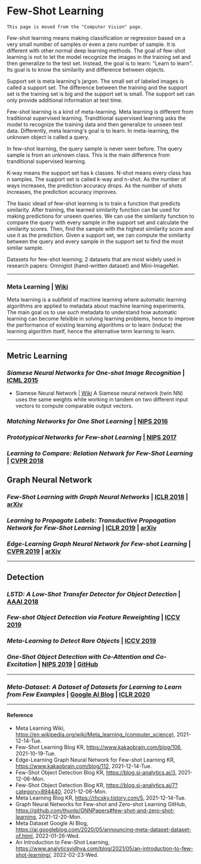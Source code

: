 # Few-Shot Learning
`This page is moved from the "Computer Vision" page.`

Few-shot learning means making classification or regression based on a very small number of samples or even a zero number of  sample. It is different with other normal deep learning methods. The goal of few-shot learning is not to let the model recognize the images in the training set and then generalize to the test set. Instead, the goal is to learn: "Learn to learn". Its goal is to know the similarity and difference between objects.

Support set is meta learning's jargon. The small set of labeled images is called a support set. The difference between the training and the support set is the training set is big and the support set is small. The support set can only provide additional information at test time.

Few-shot learning is a kind of meta-learning. Meta learning is different from traditional supervised learning. Tranditional supervised learning asks the model to recognize the training data and then generalize to unseen test data. Differently, meta learning's goal is to learn. In meta-learning, the unknown object is called a query.

In few-shot learning, the query sample is never seen before. The query sample is from an unknown class. This is the main difference from tranditional supervised learning.

K-way means the support set has k classes. N-shot means every class has n samples. The support set is called k-way and n-shot. As the number of ways increases, the prediction accuracy drops. As the number of shots increases, the prediction accuracy improves.

The basic idead of few-shot learning is to train a function that predicts similarity. After training, the learned similarity function can be used for making predictions for unseen queries. We can use the similarity function to compare the query with every sample in the support set and calculate the similarity scores. Then, find the sample with the highest similarity score and use it as the prediction. Given a support set, we can compute the similarity between the query and every sample in the support set to find the most similar sample.

Datasets for few-shot learning; 2 datasets that are most widely used in research papers: Omniglot (hand-written dataset) and Mini-ImageNet.

----------

### Meta Learning | [Wiki](https://en.wikipedia.org/wiki/Meta_learning_(computer_science))
Meta learning is a subfield of machine learning where automatic learning algorithms are applied to metadata about machine learning experiments. The main goal os to use such metadata to understand how automatic learning can become felxible in solving learning problems, hence to improve the performance of existing learning algorithms or to learn (induce) the learning algorithm itself, hence the alternative term learning to learn.

----------

## Metric Learning
### *Siamese Neural Networks for One-shot Image Recognition* | [ICML 2015](https://www.cs.cmu.edu/~rsalakhu/papers/oneshot1.pdf)

- Siamese Neural Network | [Wiki](https://en.wikipedia.org/wiki/Siamese_neural_network)
A Siamese neural network (twin NN) uses the same weights while working in tandem on two different input vectors to compute comparable output vectors.

### *Matching Networks for One Shot Learning* | [NIPS 2016](https://proceedings.neurips.cc/paper/2016/file/90e1357833654983612fb05e3ec9148c-Paper.pdf)

### *Prototypical Networks for Few-shot Learning* | [NIPS 2017](https://papers.nips.cc/paper/2017/file/cb8da6767461f2812ae4290eac7cbc42-Paper.pdf)

### *Learning to Compare: Relation Network for Few-Shot Learning* | [CVPR 2018](https://openaccess.thecvf.com/content_cvpr_2018/papers/Sung_Learning_to_Compare_CVPR_2018_paper.pdf)

## Graph Neural Network

### *Few-Shot Learning with Graph Neural Networks* | [ICLR 2018](https://openreview.net/pdf?id=BJj6qGbRW) | [arXiv](https://arxiv.org/abs/1711.04043)

### *Learning to Propagate Labels: Transductive Propagation Network for Few-Shot Learning* | [ICLR 2019](https://openreview.net/pdf?id=SyVuRiC5K7) | [arXiv](https://arxiv.org/abs/1805.10002)

### *Edge-Learning Graph Neural Network for Few-shot Learning* | [CVPR 2019](https://openaccess.thecvf.com/content_CVPR_2019/papers/Kim_Edge-Labeling_Graph_Neural_Network_for_Few-Shot_Learning_CVPR_2019_paper.pdf) | [arXiv](https://arxiv.org/pdf/1905.01436.pdf)

----------

## Detection
### *LSTD: A Low-Shot Transfer Detector for Object Detection* | [AAAI 2018](https://www.aaai.org/ocs/index.php/AAAI/AAAI18/paper/viewFile/16778/16580)

### *Few-shot Object Detection via Feature Reweighting* | [ICCV 2019](https://openaccess.thecvf.com/content_ICCV_2019/papers/Kang_Few-Shot_Object_Detection_via_Feature_Reweighting_ICCV_2019_paper.pdf)

### *Meta-Learning to Detect Rare Objects* | [ICCV 2019](https://openaccess.thecvf.com/content_ICCV_2019/papers/Wang_Meta-Learning_to_Detect_Rare_Objects_ICCV_2019_paper.pdf)

### *One-Shot Object Detection with Co-Attention and Co-Excitation* | [NIPS 2019](https://openreview.net/pdf?id=Hye3UNrlLS) | [GitHub](https://github.com/timy90022/One-Shot-Object-Detection)

----------

### *Meta-Dataset: A Dataset of Datasets for Learning to Learn from Few Examples* | [Google AI Blog](https://ai.googleblog.com/2020/05/announcing-meta-dataset-dataset-of.html) | [ICLR 2020](chrome-extension://efaidnbmnnnibpcajpcglclefindmkaj/viewer.html?pdfurl=https%3A%2F%2Fopenreview.net%2Fattachment%3Fid%3DrkgAGAVKPr%26name%3Doriginal_pdf&clen=1281351)

----------

#### Reference
- Meta Learning Wiki, https://en.wikipedia.org/wiki/Meta_learning_(computer_science), 2021-12-14-Tue.
- Few-Shot Learning Blog KR, https://www.kakaobrain.com/blog/106, 2021-10-19-Tue.
- Edge-Learning Graph Neural Network for Few-shot Learning KR, https://www.kakaobrain.com/blog/112, 2021-12-14-Tue.
- Few-Shot Object Detection Blog KR, https://blog.si-analytics.ai/3, 2021-12-06-Mon.
- Few-Shot Object Detection Blog KR, https://blog.si-analytics.ai/7?category=894440, 2021-12-06-Mon.
- Meta Learning Blog KR, https://rhcsky.tistory.com/5, 2021-12-14-Tue.
- Graph Neural Networks for Few-shot and Zero-shot Learning GitHub, https://github.com/thunlp/GNNPapers#few-shot-and-zero-shot-learning, 2021-12-20-Mon.
- Meta Dataset Google AI Blog, https://ai.googleblog.com/2020/05/announcing-meta-dataset-dataset-of.html, 2022-01-26-Wed.
- An Introduction to Few-Shot Learning, https://www.analyticsvidhya.com/blog/2021/05/an-introduction-to-few-shot-learning/, 2022-02-23-Wed.
